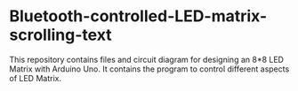 # Bluetooth-controlled-LED-matrix-scrolling-text
This repository contains files and circuit diagram for designing an 8*8 LED Matrix with Arduino Uno. It contains the program to control different aspects of LED Matrix.
